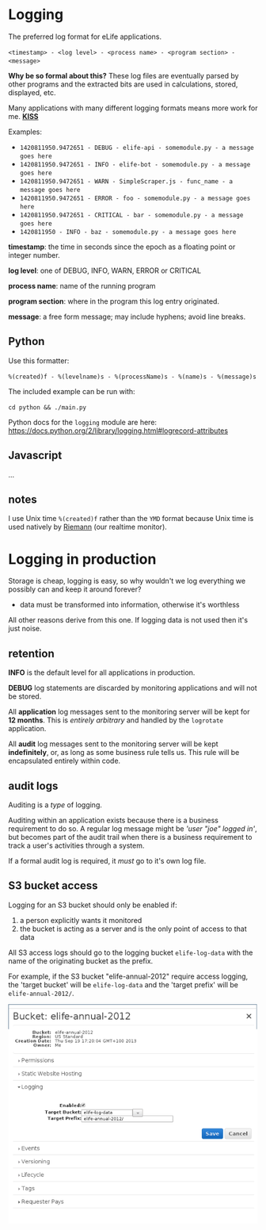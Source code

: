 # Logging

The preferred log format for eLife applications.

`<timestamp> - <log level> - <process name> - <program section> - <message>`

__Why be so formal about this?__ These log files are eventually parsed by other 
programs and the extracted bits are used in calculations, stored, displayed, etc.

Many applications with many different logging formats means more work for me. 
[__KISS__](http://en.wikipedia.org/wiki/KISS_principle)

Examples:

* `1420811950.9472651 - DEBUG - elife-api - somemodule.py - a message goes here`
* `1420811950.9472651 - INFO - elife-bot - somemodule.py - a message goes here`
* `1420811950.9472651 - WARN - SimpleScraper.js - func_name - a message goes here`
* `1420811950.9472651 - ERROR - foo - somemodule.py - a message goes here`
* `1420811950.9472651 - CRITICAL - bar - somemodule.py - a message goes here`
* `1420811950 - INFO - baz - somemodule.py - a message goes here`

__timestamp__: the time in seconds since the epoch as a floating point or integer 
number.

__log level__: one of DEBUG, INFO, WARN, ERROR or CRITICAL

__process name__: name of the running program

__program section__: where in the program this log entry originated.

__message__: a free form message; may include hyphens; avoid line breaks.

## Python

Use this formatter:

`%(created)f - %(levelname)s - %(processName)s - %(name)s - %(message)s`

The included example can be run with: 

`cd python && ./main.py`

Python docs for the `logging` module are here: 
https://docs.python.org/2/library/logging.html#logrecord-attributes

## Javascript

...

## notes

I use Unix time `%(created)f` rather than the `YMD` format because Unix time 
is used natively by [Riemann](http://riemann.io) (our realtime monitor).

# Logging in production

Storage is cheap, logging is easy, so why wouldn't we log everything we possibly 
can and keep it around forever?

* data must be transformed into information, otherwise it's worthless

All other reasons derive from this one. If logging data is not used then it's 
just noise.

## retention

__INFO__ is the default level for all applications in production. 

__DEBUG__ log statements are discarded by monitoring applications and will not 
be stored.

All __application__ log messages sent to the monitoring server will be kept for 
__12 months__. This is _entirely arbitrary_ and handled by the `logrotate` 
application.

All __audit__ log messages sent to the monitoring server will be kept 
__indefinitely__, or, as long as some business rule tells us. This rule will be 
encapsulated entirely within code.

## audit logs

Auditing is a _type_ of logging. 

Auditing within an application exists because there is a business requirement 
to do so. A regular log message might be _'user "joe" logged in'_, but becomes 
part of the audit trail when there is a business requirement to track a user's
activities through a system.

If a formal audit log is required, it _must_ go to it's own log file.

## S3 bucket access

Logging for an S3 bucket should only be enabled if:

1. a person explicitly wants it monitored
2. the bucket is acting as a server and is the only point of access to that data  

All S3 access logs should go to the logging bucket `elife-log-data` with the 
name of the originating bucket as the prefix.

For example, if the S3 bucket "elife-annual-2012" require access logging, the
'target bucket' will be `elife-log-data` and the 'target prefix' will be 
`elife-annual-2012/`.

![S3 logging example](s3-logging-example.png)



